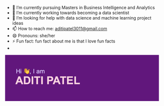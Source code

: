 




- 🔭 I’m currently pursuing Masters in Business Intelligence and Analytics
- 🌱 I’m currently working towards becoming a data scientist 
- 🤔 I’m looking for help with data science and machine learning project ideas
- 📫 How to reach me: aditipatel3011@gmail.com
- 😄 Pronouns: she/her
- ⚡ Fun fact: fun fact about me is that I love fun facts
- 
<img src="https://raw.githubusercontent.com/aditip30/aditip30/1dafbe6bf72fd1b52f8affe41abadc1ef4e60846/header.png">


